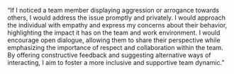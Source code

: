 “If I noticed a team member displaying aggression or arrogance towards others, I would address the issue promptly and privately. I would approach the individual with empathy and express my concerns about their behavior, highlighting the impact it has on the team and work environment. I would encourage open dialogue, allowing them to share their perspective while emphasizing the importance of respect and collaboration within the team. By offering constructive feedback and suggesting alternative ways of interacting, I aim to foster a more inclusive and supportive team dynamic.”